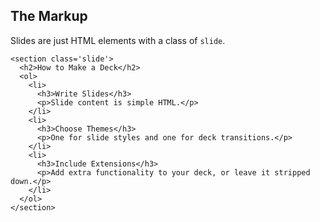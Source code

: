 ---
---

## The Markup

Slides are just HTML elements with a class of `slide`.

    <section class='slide'>
      <h2>How to Make a Deck</h2>
      <ol>
        <li>
          <h3>Write Slides</h3>
          <p>Slide content is simple HTML.</p>
        </li>
        <li>
          <h3>Choose Themes</h3>
          <p>One for slide styles and one for deck transitions.</p>
        </li>
        <li>
          <h3>Include Extensions</h3>
          <p>Add extra functionality to your deck, or leave it stripped down.</p>
        </li>
      </ol>
    </section>
